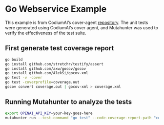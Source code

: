 # Go Webservice Example

This example is from CodiumAI’s cover-agent [repository](https://github.com/Codium-ai/cover-agent/tree/main/templated_tests/go_webservice). The unit tests were generated using CodiumAI’s cover agent, and Mutahunter was used to verify the effectiveness of the test suite.

## First generate test coverage report

```bash
go build
go install github.com/stretchr/testify/assert
go install github.com/axw/gocov/gocov
go install github.com/AlekSi/gocov-xml
go test -v -cover
go test -coverprofile=coverage.out
gocov convert coverage.out | gocov-xml > coverage.xml
```

## Running Mutahunter to analyze the tests

```bash
export OPENAI_API_KEY=your-key-goes-here
mutahunter run --test-command "go test" --code-coverage-report-path "coverage.xml" --only-mutate-file-paths "app.go"
```
